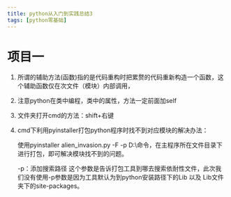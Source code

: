 ```yaml
---
title: python从入门到实践总结3
tags: [python零基础]
---
```


# 项目一

1. 所谓的辅助方法(函数)指的是代码重构时把累赘的代码重新构造一个函数，这个辅助函数仅在次文件（模块）内部调用，

1. 注意python在类中编程，类中的属性，方法一定前面加self

1. 文件夹打开cmd的方法：shift+右键

1. cmd下利用pyinstaller打包python程序时找不到对应模块的解决办法：

   使用pyinstaller alien_invasion.py -F -p D:\命令，在主程序所在文件目录下进行打包，即可解决模块找不到的问题。

   -p：添加搜索路径
   这个参数是告诉打包工具到哪去搜索依耐性文件，此次我们没有使用-p参数是因为工具默认为到python安装路径下的Lib 以及 Lib文件夹下的site-packages。

